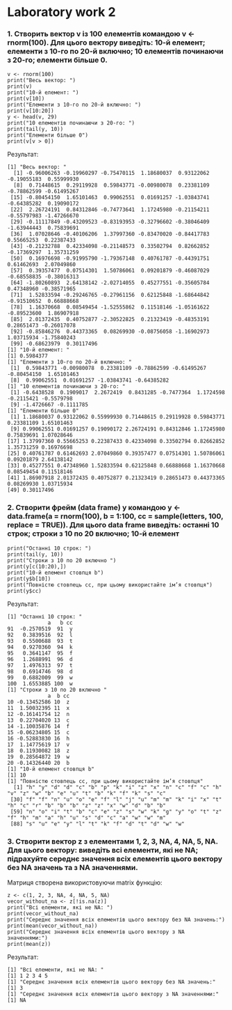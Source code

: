 # Laboratory work 2

### 1. Створить вектор v із 100 елементів командою v <- rnorm(100). Для цього вектору виведіть: 10-й елемент; елементи з 10-го по 20-й включно; 10 елементів починаючи з 20-го; елементи більше 0.
```
v <- rnorm(100)
print("Весь вектор: ")
print(v)
print("10-й елемент: ")
print(v[10])
print("Елементи з 10-го по 20-й включно: ")
print(v[10:20])
y <- head(v, 29)
print("10 елементів починаючи з 20-го: ")
print(tail(y, 10))
print("Елементи більше 0")
print(v[v > 0])
```
Результат:
```
[1] "Весь вектор: "
  [1] -0.96006263 -0.19960297 -0.75470115  1.18680037  0.93122062 -0.19055183  0.55999930
  [8]  0.71448615  0.29119928  0.59843771 -0.00980078  0.23381109 -0.78862599 -0.61495267
 [15] -0.80454150  1.65101463  0.99062551  0.01691257 -1.03843741 -0.64385282  0.19090172
 [22]  2.26724191  0.84312846 -0.74773641  1.17245980 -0.21154211 -0.55797983 -1.47266670
 [29] -0.11117849 -0.43209523 -0.83193953 -0.32796602 -0.38046409 -1.63944443  0.75839691
 [36]  1.07028646 -0.40106206  1.37997360 -0.83470020 -0.84417783  0.55665253  0.22387433
 [43] -0.21232788  0.42334098 -0.21148573  0.33502794  0.82662852 -0.17369297  1.35731259
 [50]  0.16976698 -0.91995790 -1.79367148  0.40761787 -0.44391751  0.61462693  2.07049860
 [57]  0.39357477  0.07514301  1.50786061  0.09201879 -0.46087029 -0.68558835 -0.38016313
 [64] -1.80260893  2.64138142 -2.02714055  0.45277551 -0.35605784  0.47348960 -0.38571965
 [71]  1.52833594 -0.29246765 -0.27961156  0.62125848 -1.68644842 -0.91510652  0.66888668
 [78]  1.16370668  0.08549454 -1.52555862  0.11518146 -1.05161622 -0.89523600  1.86907918
 [85]  2.01372435  0.40752877 -2.30522825  0.21323419 -0.48353191  0.28651473 -0.26017078
 [92] -0.85846276  0.44373365  0.08269930 -0.08756058 -1.16902973  1.03715934 -1.75840243
 [99] -0.68623979  0.30117496
[1] "10-й елемент: "
[1] 0.5984377
[1] "Елементи з 10-го по 20-й включно: "
 [1]  0.59843771 -0.00980078  0.23381109 -0.78862599 -0.61495267 -0.80454150  1.65101463
 [8]  0.99062551  0.01691257 -1.03843741 -0.64385282
[1] "10 елементів починаючи з 20-го: "
 [1] -0.6438528  0.1909017  2.2672419  0.8431285 -0.7477364  1.1724598 -0.2115421 -0.5579798
 [9] -1.4726667 -0.1111785
[1] "Елементи більше 0"
 [1] 1.18680037 0.93122062 0.55999930 0.71448615 0.29119928 0.59843771 0.23381109 1.65101463
 [9] 0.99062551 0.01691257 0.19090172 2.26724191 0.84312846 1.17245980 0.75839691 1.07028646
[17] 1.37997360 0.55665253 0.22387433 0.42334098 0.33502794 0.82662852 1.35731259 0.16976698
[25] 0.40761787 0.61462693 2.07049860 0.39357477 0.07514301 1.50786061 0.09201879 2.64138142
[33] 0.45277551 0.47348960 1.52833594 0.62125848 0.66888668 1.16370668 0.08549454 0.11518146
[41] 1.86907918 2.01372435 0.40752877 0.21323419 0.28651473 0.44373365 0.08269930 1.03715934
[49] 0.30117496
```
### 2. Створити фрейм (data frame) y командою y <- data.frame(a = rnorm(100), b = 1:100, cc = sample(letters, 100, replace = TRUE)). Для цього data frame виведіть: останні 10 строк; строки з 10 по 20 включно; 10-й елемент
```
print("Останні 10 строк: ")
print(tail(y, 10))
print("Строки з 10 по 20 включно ")
print(y[c(10:20),])
print("10-й елемент стовпця b")
print(y$b[10])
print("Повністю стовпець cc, при цьому використайте ім’я стовпця")
print(y$cc)
```
Результат:
```
[1] "Останні 10 строк: "
             a   b cc
91  -0.2570519  91  y
92   0.3839516  92  l
93   0.5500688  93  t
94   0.9270360  94  k
95   0.3641147  95  f
96   1.2688991  96  d
97   1.4976313  97  t
98   0.6914746  98  d
99   0.6882009  99  w
100  1.6553885 100  w
[1] "Строки з 10 по 20 включно "
             a  b cc
10 -0.13452586 10  z
11  1.50032395 11  x
12 -0.16141754 12  n
13  0.22704020 13  c
14 -1.10035876 14  f
15 -0.06234805 15  c
16 -0.52883830 16  h
17  1.14775619 17  v
18  0.11930082 18  z
19  0.28564872 19  w
20 -0.14326440 20  b
[1] "10-й елемент стовпця b"
[1] 10
[1] "Повністю стовпець cc, при цьому використайте ім’я стовпця"
  [1] "h" "y" "d" "d" "c" "b" "p" "k" "i" "z" "x" "n" "c" "f" "c" "h" "v" "z" "w" "b" "e" "u" "t" "b" "k" "f" "k" "s" "c"
 [30] "f" "f" "n" "u" "o" "e" "f" "l" "j" "u" "m" "m" "k" "i" "x" "t" "h" "c" "r" "b" "b" "b" "z" "z" "x" "w" "d" "b" "b"
 [59] "n" "o" "i" "t" "b" "c" "e" "z" "s" "w" "k" "g" "y" "o" "t" "z" "f" "h" "m" "a" "h" "u" "s" "d" "c" "a" "w" "w" "m"
 [88] "s" "u" "e" "y" "l" "t" "k" "f" "d" "t" "d" "w" "w"
```
### 3. Створити вектор z з елементами 1, 2, 3, NA, 4, NA, 5, NA. Для цього вектору: виведіть всі елементи, які не NA; підрахуйте середнє значення всіх елементів цього вектору без NA значень та з NA значеннями.

Матриця створена використовуючи matrix функцію:
```
z <- c(1, 2, 3, NA, 4, NA, 5, NA)
vecor_without_na <- z[!is.na(z)]
print("Всі елементи, які не NA: ")
print(vecor_without_na)
print("Середнє значення всіх елементів цього вектору без NA значень:")
print(mean(vecor_without_na))
print("Середнє значення всіх елементів цього вектору з NA значеннями:")
print(mean(z))
```
Результат:
```
[1] "Всі елементи, які не NA: "
[1] 1 2 3 4 5
[1] "Середнє значення всіх елементів цього вектору без NA значень:"
[1] 3
[1] "Середнє значення всіх елементів цього вектору з NA значеннями:"
[1] NA
```